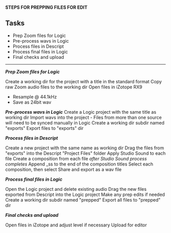 **STEPS FOR PREPPING FILES FOR EDIT**

## Tasks

- Prep Zoom files for Logic
- Pre-process wavs in Logic
- Process files in Descript
- Process final files in Logic
- Final checks and upload

---
***Prep Zoom files for Logic***

Create a working dir for the project with a title in the standard format
Copy raw Zoom audio files to the working dir
Open files in iZotope RX9
  - Resample @ 44.1kHz
  - Save as 24bit wav


***Pre-process wavs in Logic***
Create a Logic project with the same title as working dir
Import wavs into the project
    - Files from more than one source will need to be synced manually in Logic
Create a working dir subdir named "exports"
Export files to "exports" dir


***Process files in Descript***

Create a new project with the same name as working dir
Drag the files from "exports" into the Descript "Project Files" folder
Apply Studio Sound to each file
Create a composition from each file _after Studio Sound process completes_
Append _ss to the end of the composition titles
Select each composition, then select Share and export as a wav file


***Process final files in Logic***

Open the Logic project and delete existing audio
Drag the new files exported from Descript into the Logic project
Make any prep edits if needed
Create a working dir subdir named "prepped"
Export all files to "prepped" dir


***Final checks and upload***

Open files in iZotope and adjust level if necessary
Upload for editor
